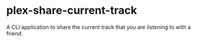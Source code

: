 # plex-share-current-track
A CLI application to share the current track that you are listening to with a friend.
